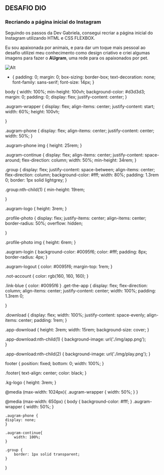 ## DESAFIO DIO

### Recriando a página inicial do Instagram 

Seguindo os passos da Dev Gabriela, consegui recriar a página inicial do Instagram utilizando HTML e CSS FLEXBOX.

Eu sou apaixonada por animais, e para dar um toque mais pessoal ao desafio utilizei meu conhecimento como design criativo e criei algumas imagens para fazer o **AUgram**, uma rede para os apaixonados por pet.

![Alt](https://i.pinimg.com/564x/1d/f0/28/1df028ba95e22c64d4c8684fffd76c1a.jpg)

* {
    padding: 0;
    margin: 0;
    box-sizing: border-box;
    text-decoration: none;
    font-family: sans-serif;
    font-size: 14px;
}

body {
    width: 100%;
    min-height: 100vh;
    background-color: #d3d3d3;
    margin: 0;
    padding: 0;
    display: flex;
    justify-content: center;
}

.augram-wrapper {
    display: flex;
    align-items: center;
    justify-content: start;
    width: 60%;
    height: 100vh;

}

.augram-phone {
    display: flex;
    align-items: center;
    justify-content: center;
    width: 50%;
}

.augram-phone img {
    height: 25rem;
}

.augram-continue {
    display: flex;
    align-items: center; 
    justify-content: space-around; 
    flex-direction: column;
    width: 50%;
    min-height: 34rem;
}

.group {
    display: flex;
    justify-content: space-between;
    align-items: center;
    flex-direction: column;
    background-color: #fff;
    width: 80%;
    padding: 1.3rem 0;
    border: 1px solid lightgrey;
}

.group:nth-child(1) {
    min-height: 19rem;

}

.augram-logo {
    height: 3rem;
}

.profile-photo {
    display: flex;
    justify-items: center;
    align-items: center;
    border-radius: 50%;
    overflow: hidden;

}

.profile-photo img {
    height: 6rem;
}

.augram-login {
    background-color: #0095f6;
    color: #fff;
    padding: 8px;
    border-radius: 4px;
}

.augram-logout {
    color: #0095f6;
    margin-top: 1rem;
}

.not-account {
    color: rgb(160, 160, 160);
}

.link-blue {
    color: #0095f6
}
.get-the-app {
    display: flex;
    flex-direction: column;
    align-items: center;
    justify-content: center;
    width: 100%;
    padding: 1.3rem 0;

}

.download {
    display: flex;
    width: 100%;
    justify-content: space-evenly;
    align-items: center;
    padding: 1rem;
}

.app-download {
    height: 3rem;
    width: 15rem;
    background-size: cover;
}

.app-download:nth-child(1) {
    background-image: url('./img/app.png');    
}

.app-download:nth-child(2) {
    background-image: url('./img/play.png');
}

footer {
    position: fixed;
    bottom: 0;
    width: 100%;
}

.footer{
    text-align: center;
    color: black;
}

.kg-logo {
    height: 3rem;
}

@media (max-width: 1024px){
    .augram-wrapper {
        width: 50%;
    }
}

@media (max-width: 650px) {
    body {
        background-color: #fff;
    }
    .augram-wrapper {
        width: 50%;
    }

    .augram-phone {
    display: none;
    }

    .augram-continue{
        width: 100%;
    }

    .group {
        border: 1px solid transparent;
    }
}
